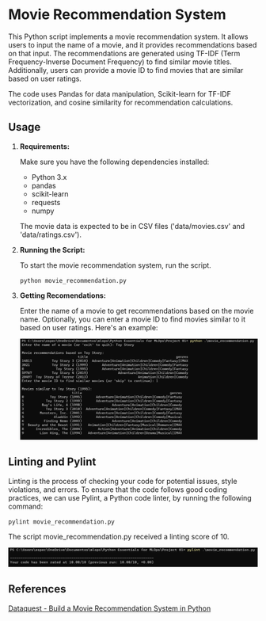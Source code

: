 # Movie Recommendation System

This Python script implements a movie recommendation system. It allows users to input the name of a movie, and it provides recommendations based on that input. The recommendations are generated using TF-IDF (Term Frequency-Inverse Document Frequency) to find similar movie titles. Additionally, users can provide a movie ID to find movies that are similar based on user ratings.

The code uses Pandas for data manipulation, Scikit-learn for TF-IDF vectorization, and cosine similarity for recommendation calculations.

## Usage

1. **Requirements:**

   Make sure you have the following dependencies installed:
   - Python 3.x
   - pandas
   - scikit-learn
   - requests
   - numpy

   The movie data is expected to be in CSV files ('data/movies.csv' and 'data/ratings.csv').

2. **Running the Script:**

   To start the movie recommendation system, run the script.

   ```
   python movie_recommendation.py
   ```

3. **Getting Recomendations:**

    Enter the name of a movie to get recommendations based on the movie name. Optionally, you can enter a movie ID to find movies similar to it based on user ratings. Here's an example:

    ![Recomendation example](https://github.com/gabrielaact/mlops/blob/main/Python%20Essentials%20for%20MLOps/Project%2001/images/example.png)


## Linting and Pylint

Linting is the process of checking your code for potential issues, style violations, and errors. To ensure that the code follows good coding practices, we can use Pylint, a Python code linter, by running the following command:

```
pylint movie_recommendation.py
```

The script movie_recommendation.py received a linting score of 10.

![Pylint result](https://github.com/gabrielaact/mlops/blob/main/Python%20Essentials%20for%20MLOps/Project%2001/images/pylint.png)

## References
[Dataquest - Build a Movie Recommendation System in Python](https://github.com/dataquestio/project-walkthroughs/blob/master/movie_recs/movie_recommendations.ipynb)
